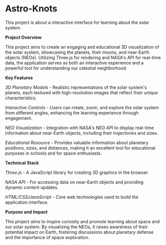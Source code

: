 # Astro-Knots
This project is about a interactive interface for learning about the solar system.


**Project Overview**

This project aims to create an engaging and educational 3D visualization of the solar system, showcasing the planets, their moons, and near-Earth objects (NEOs). Utilizing Three.js for rendering and NASA's API for real-time data, the application serves as both an interactive experience and a powerful tool for understanding our celestial neighborhood.


**Key Features**

*3D Planetary Models* - Realistic representations of the solar system's planets, each textured with high-resolution images that reflect their unique characteristics.

*Interactive Controls* - Users can rotate, zoom, and explore the solar system from different angles, enhancing the learning experience through engagement.

*NEO Visualization* - Integration with NASA's NEO API to display real-time information about near-Earth objects, including their trajectories and sizes.

*Educational Resource* - Provides valuable information about planetary positions, sizes, and distances, making it an excellent tool for educational purposes in schools and for space enthusiasts.


**Technical Stack**

*Three.js* - A JavaScript library for creating 3D graphics in the browser.

*NASA API* - For accessing data on near-Earth objects and providing dynamic content updates.

*HTML/CSS/JavaScript* - Core web technologies used to build the application interface.


**Purpose and Impact**

This project aims to inspire curiosity and promote learning about space and our solar system. By visualizing the NEOs, it raises awareness of their potential impact on Earth, fostering discussions about planetary defense and the importance of space exploration. 


